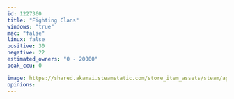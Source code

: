 ```yaml
---
id: 1227360
title: "Fighting Clans"
windows: "true"
mac: "false"
linux: false
positive: 30
negative: 22
estimated_owners: "0 - 20000"
peak_ccu: 0

image: https://shared.akamai.steamstatic.com/store_item_assets/steam/apps/1227360/header.jpg?t=1602160124
opinions:
---
```

